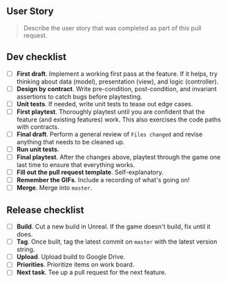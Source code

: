 ## User Story

> Describe the user story that was completed as part of this pull request.

## Dev checklist

* [ ] **First draft**. Implement a working first pass at the feature. If it helps, try thinking about data (model), presentation (view), and logic (controller).
* [ ] **Design by contract**. Write pre-condition, post-condition, and invariant assertions to catch bugs before playtesting.
* [ ] **Unit tests**. If needed, write unit tests to tease out edge cases.
* [ ] **First playtest**. Thoroughly playtest until you are confident that the feature (and existing features) work. This also exercises the code paths with contracts.
* [ ] **Final draft**. Perform a general review of `Files changed` and revise anything that needs to be cleaned up.
* [ ] **Run unit tests**.
* [ ] **Final playtest**. After the changes above, playtest through the game one last time to ensure that everything works.
* [ ] **Fill out the pull request template**. Self-explanatory.
* [ ] **Remember the GIFs**. Include a recording of what's going on!
* [ ] **Merge**. Merge into `master`.

## Release checklist

* [ ] **Build**. Cut a new build in Unreal. If the game doesn't build, fix until it does.
* [ ] **Tag**. Once built, tag the latest commit on `master` with the latest version string.
* [ ] **Upload**. Upload build to Google Drive.
* [ ] **Priorities**. Prioritize items on work board.
* [ ] **Next task**. Tee up a pull request for the next feature.
